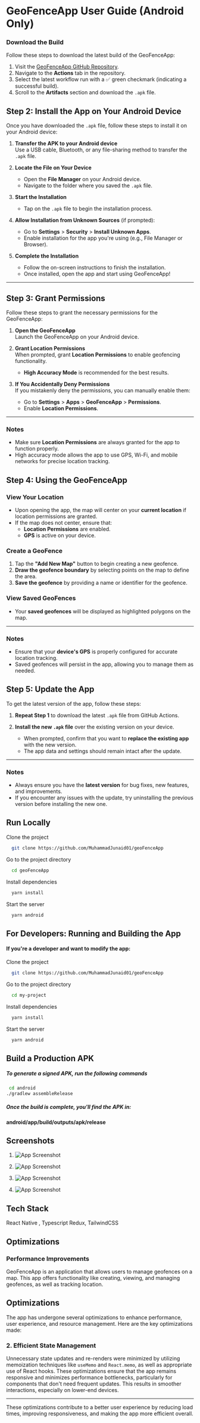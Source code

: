 # GeoFenceApp User Guide (Android Only)

### Download the Build

Follow these steps to download the latest build of the GeoFenceApp:

1. Visit the [GeoFenceApp GitHub Repository](https://github.com/MuhammadJunaid01/geoFenceApp).
2. Navigate to the **Actions** tab in the repository.
3. Select the latest workflow run with a ✅ green checkmark (indicating a successful build).
4. Scroll to the **Artifacts** section and download the `.apk` file.

## Step 2: Install the App on Your Android Device

Once you have downloaded the `.apk` file, follow these steps to install it on your Android device:

1. **Transfer the APK to your Android device**  
   Use a USB cable, Bluetooth, or any file-sharing method to transfer the `.apk` file.

2. **Locate the File on Your Device**

   - Open the **File Manager** on your Android device.
   - Navigate to the folder where you saved the `.apk` file.

3. **Start the Installation**

   - Tap on the `.apk` file to begin the installation process.

4. **Allow Installation from Unknown Sources** (if prompted):

   - Go to **Settings** > **Security** > **Install Unknown Apps**.
   - Enable installation for the app you're using (e.g., File Manager or Browser).

5. **Complete the Installation**
   - Follow the on-screen instructions to finish the installation.
   - Once installed, open the app and start using GeoFenceApp!

---

## Step 3: Grant Permissions

Follow these steps to grant the necessary permissions for the GeoFenceApp:

1. **Open the GeoFenceApp**  
   Launch the GeoFenceApp on your Android device.

2. **Grant Location Permissions**  
   When prompted, grant **Location Permissions** to enable geofencing functionality.

   - **High Accuracy Mode** is recommended for the best results.

3. **If You Accidentally Deny Permissions**  
   If you mistakenly deny the permissions, you can manually enable them:
   - Go to **Settings** > **Apps** > **GeoFenceApp** > **Permissions**.
   - Enable **Location Permissions**.

---

### Notes

- Make sure **Location Permissions** are always granted for the app to function properly.
- High accuracy mode allows the app to use GPS, Wi-Fi, and mobile networks for precise location tracking.

## Step 4: Using the GeoFenceApp

### View Your Location

- Upon opening the app, the map will center on your **current location** if location permissions are granted.
- If the map does not center, ensure that:
  - **Location Permissions** are enabled.
  - **GPS** is active on your device.

### Create a GeoFence

1. Tap the **"Add New Map"** button to begin creating a new geofence.
2. **Draw the geofence boundary** by selecting points on the map to define the area.
3. **Save the geofence** by providing a name or identifier for the geofence.

### View Saved GeoFences

- Your **saved geofences** will be displayed as highlighted polygons on the map.

---

### Notes

- Ensure that your **device's GPS** is properly configured for accurate location tracking.
- Saved geofences will persist in the app, allowing you to manage them as needed.

## Step 5: Update the App

To get the latest version of the app, follow these steps:

1. **Repeat Step 1** to download the latest `.apk` file from GitHub Actions.
2. **Install the new `.apk` file** over the existing version on your device.

   - When prompted, confirm that you want to **replace the existing app** with the new version.
   - The app data and settings should remain intact after the update.

---

### Notes

- Always ensure you have the **latest version** for bug fixes, new features, and improvements.
- If you encounter any issues with the update, try uninstalling the previous version before installing the new one.

## Run Locally

Clone the project

```bash
  git clone https://github.com/MuhammadJunaid01/geoFenceApp

```

Go to the project directory

```bash
  cd geoFenceApp
```

Install dependencies

```bash
  yarn install

```

Start the server

```bash
  yarn android

```

## For Developers: Running and Building the App

#### If you're a developer and want to modify the app:

Clone the project

```bash
  git clone https://github.com/MuhammadJunaid01/geoFenceApp

```

Go to the project directory

```bash
  cd my-project
```

Install dependencies

```bash
  yarn install

```

Start the server

```bash
  yarn android

```

## Build a Production APK

##### To generate a signed APK, run the following commands

```bash
 cd android
./gradlew assembleRelease
```

##### Once the build is complete, you'll find the APK in:

#### android/app/build/outputs/apk/release

## Screenshots

1.  ![App Screenshot](https://i.ibb.co.com/7kqMrH9/Screenshot-1736323961.png)
2.  ![App Screenshot](https://i.ibb.co.com/TtjQJws/Screenshot-1736323972.png)
3.  ![App Screenshot](https://i.ibb.co.com/b2XKfCZ/Screenshot-1736323952.png)

4.  ![App Screenshot](https://i.ibb.co.com/qxLrYG0/Screenshot-1736323991.png)

## Tech Stack

React Native , Typescript Redux, TailwindCSS

## Optimizations

### Performance Improvements

GeoFenceApp is an application that allows users to manage geofences on a map. This app offers functionality like creating, viewing, and managing geofences, as well as tracking location.

## Optimizations

The app has undergone several optimizations to enhance performance, user experience, and resource management. Here are the key optimizations made:

### 2. Efficient State Management

Unnecessary state updates and re-renders were minimized by utilizing memoization techniques like `useMemo` and `React.memo`, as well as appropriate use of React hooks. These optimizations ensure that the app remains responsive and minimizes performance bottlenecks, particularly for components that don't need frequent updates. This results in smoother interactions, especially on lower-end devices.

---

These optimizations contribute to a better user experience by reducing load times, improving responsiveness, and making the app more efficient overall.
